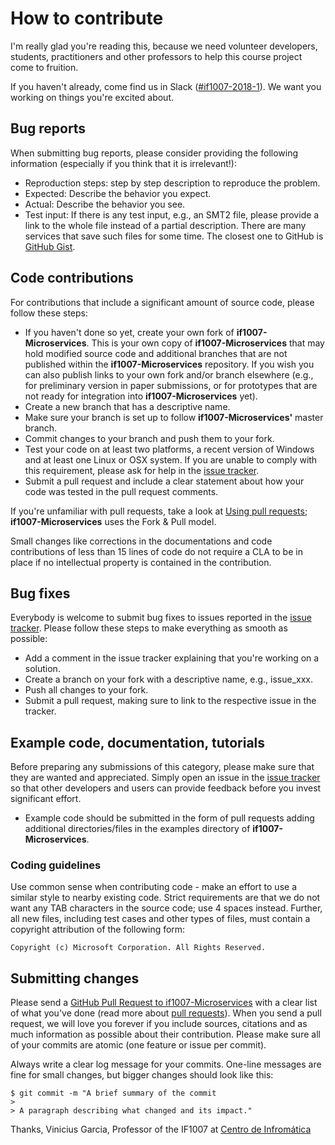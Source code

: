 # How to contribute

I'm really glad you're reading this, because we need volunteer developers, students, practitioners and other professors to help this course project come to fruition.

If you haven't already, come find us in Slack ([#if1007-2018-1](https://if1007-2018-1.slack.com/messages/C8U5XEN5Q/)). We want you working on things you're excited about.

## Bug reports

When submitting bug reports, please consider providing the following information (especially if you think that it is irrelevant!):

- Reproduction steps: step by step description to reproduce the problem.
- Expected: Describe the behavior you expect.
- Actual: Describe the behavior you see.
- Test input: If there is any test input, e.g., an SMT2 file, please provide a link to the whole file instead of a partial description. There are many services that save such files for some time. The closest one to GitHub is [GitHub Gist](https://gist.github.com/).

## Code contributions

For contributions that include a significant amount of source code, please follow these steps:

- If you haven't done so yet, create your own fork of **if1007-Microservices**. This is your own copy of **if1007-Microservices** that may hold modified source code and additional branches that are not published within the **if1007-Microservices** repository. If you wish you can also publish links to your own fork and/or branch elsewhere (e.g., for preliminary version in paper submissions, or for prototypes that are not ready for integration into **if1007-Microservices** yet).
- Create a new branch that has a descriptive name.
- Make sure your branch is set up to follow **if1007-Microservices'** master branch.
- Commit changes to your branch and push them to your fork.
- Test your code on at least two platforms, a recent version of Windows and at least one Linux or OSX system. If you are unable to comply with this requirement, please ask for help in the [issue tracker](https://github.com/vinicius3w/if1007-Microservices/issues).
- Submit a pull request and include a clear statement about how your code was tested in the pull request comments.

If you're unfamiliar with pull requests, take a look at [Using pull requests](https://help.github.com/articles/using-pull-requests/); **if1007-Microservices** uses the Fork & Pull model.

Small changes like corrections in the documentations and code contributions of less than 15 lines of code do not require a CLA to be in place if no intellectual property is contained in the contribution.

## Bug fixes

Everybody is welcome to submit bug fixes to issues reported in the [issue tracker](https://github.com/vinicius3w/if1007-Microservices/issues). Please follow these steps to make everything as smooth as possible:

- Add a comment in the issue tracker explaining that you're working on a solution.
- Create a branch on your fork with a descriptive name, e.g., issue_xxx.
- Push all changes to your fork.
- Submit a pull request, making sure to link to the respective issue in the tracker.

## Example code, documentation, tutorials

Before preparing any submissions of this category, please make sure that they are wanted and appreciated. Simply open an issue in the [issue tracker](https://github.com/vinicius3w/if1007-Microservices/issues) so that other developers and users can provide feedback before you invest significant effort.

- Example code should be submitted in the form of pull requests adding additional directories/files in the examples directory of **if1007-Microservices**.

### Coding guidelines

Use common sense when contributing code - make an effort to use a similar style to nearby existing code. Strict requirements are that we do not want any TAB characters in the source code; use 4 spaces instead. Further, all new files, including test cases and other types of files, must contain a copyright attribution of the following form:

    Copyright (c) Microsoft Corporation. All Rights Reserved.

## Submitting changes

Please send a [GitHub Pull Request to if1007-Microservices](https://github.com/vinicius3w/if1007-Microservices/pull/new/master) with a clear list of what you've done (read more about [pull requests](http://help.github.com/pull-requests/)). When you send a pull request, we will love you forever if you include sources, citations and as much information as possible about their contribution. Please make sure all of your commits are atomic (one feature or issue per commit).

Always write a clear log message for your commits. One-line messages are fine for small changes, but bigger changes should look like this:

    $ git commit -m "A brief summary of the commit
    > 
    > A paragraph describing what changed and its impact."

Thanks,
Vinicius Garcia, Professor of the IF1007 at [Centro de Infromática](http://wwww.cin.ufpe.br)
